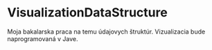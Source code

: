 # VisualizationDataStructure
Moja bakalarska praca na temu údajovych štruktúr. Vizualizacia bude naprogramovaná v Jave.
